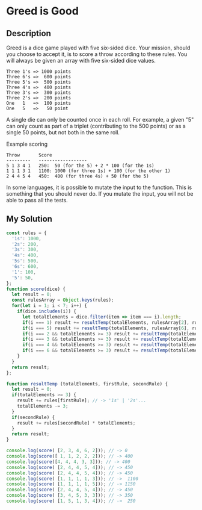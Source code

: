 # Greed is Good

## Description

Greed is a dice game played with five six-sided dice. Your mission, should you choose to accept it, is to score a throw according to these rules. You will always be given an array with five six-sided dice values.

```text
Three 1's => 1000 points
Three 6's =>  600 points
Three 5's =>  500 points
Three 4's =>  400 points
Three 3's =>  300 points
Three 2's =>  200 points
One   1   =>  100 points
One   5   =>   50 point
````
A single die can only be counted once in each roll. For example, a given "5" can only count as part of a triplet (contributing to the 500 points) or as a single 50 points, but not both in the same roll.

Example scoring

```text
Throw       Score
---------   ------------------
5 1 3 4 1   250:  50 (for the 5) + 2 * 100 (for the 1s)
1 1 1 3 1   1100: 1000 (for three 1s) + 100 (for the other 1)
2 4 4 5 4   450:  400 (for three 4s) + 50 (for the 5)
```
In some languages, it is possible to mutate the input to the function. This is something that you should never do. If you mutate the input, you will not be able to pass all the tests.

## My Solution

```js
const rules = {
  '1s': 1000,
  '2s': 200,
  '3s': 300,
  '4s': 400,
  '5s': 500,
  '6s': 600,
  '1': 100,
  '5': 50,
};
function score(dice) {
  let result = 0;
  const rulesArray = Object.keys(rules);
  for(let i = 1; i < 7; i++) {
    if(dice.includes(i)) {
      let totalElements = dice.filter(item => item === i).length;
      if(i === 1) result += resultTemp(totalElements, rulesArray[2], rulesArray[0]);
      if(i === 5) result += resultTemp(totalElements, rulesArray[6], rulesArray[1]);
      if(i === 2 && totalElements >= 3) result += resultTemp(totalElements, rulesArray[3]);
      if(i === 3 && totalElements >= 3) result += resultTemp(totalElements, rulesArray[4]);
      if(i === 4 && totalElements >= 3) result += resultTemp(totalElements, rulesArray[5]);
      if(i === 6 && totalElements >= 3) result += resultTemp(totalElements, rulesArray[7]);
    }
  }
  return result;
};

function resultTemp (totalElements, firstRule, secondRule) {
  let result = 0;
  if(totalElements >= 3) {
    result += rules[firstRule]; // -> '1s' | '2s'...
    totalElements -= 3;
  }
  if(secondRule) {
    result += rules[secondRule] * totalElements;
  }
  return result;
}

console.log(score( [2, 3, 4, 6, 2])); // -> 0
console.log(score([ 1, 1, 2, 2, 2])); // -> 400
console.log(score([4, 4, 4, 3, 3])); // -> 400
console.log(score( [2, 4, 4, 5, 4])); // -> 450
console.log(score( [2, 4, 4, 5, 4])); // -> 450
console.log(score( [1, 1, 1, 1, 3])); // ->  1100
console.log(score( [1, 1, 1, 1, 5])); // -> 1150
console.log(score( [2, 4, 4, 5, 4])); // -> 450
console.log(score( [3, 4, 5, 3, 3])); // -> 350
console.log(score( [1, 5, 1, 3, 4])); // ->  250

```